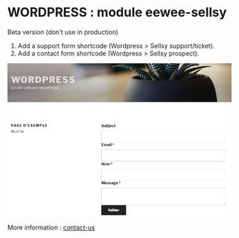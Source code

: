 # WORDPRESS : module eewee-sellsy

Beta version (don't use in production)

1. Add a support form shortcode (Wordpress > Sellsy support/ticket).
2. Add a contact form shortcode (Wordpress > Sellsy prospect).

![Wordpress form](https://github.com/eewee/wordpress-module-sellsy/blob/master/eewee-sellsy/screenshot.jpg)

More information : [contact-us](http://www.eewee.fr)
